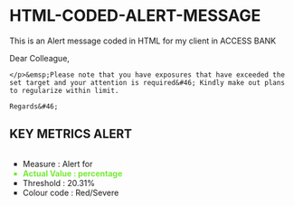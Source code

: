 # HTML-CODED-ALERT-MESSAGE
This is an Alert message coded in HTML for my client in ACCESS BANK
<!Doctype html>

<html lang='en'>



<body>
<style>
.mee{
color: #74eb34;
font-weight: bolder;
}
ul{list-style-type: square;
    display: inline-block;
}

</style>
<p>
    Dear Colleague&#44;<br/>
    
    </p>&emsp;Please note that you have exposures that have exceeded the set target and your attention is required&#46; Kindly make out plans to regularize within limit.
    
    Regards&#46;

</p>

<h2> KEY METRICS ALERT  </h2>
<ul>
    <li>Measure &#58; Alert for <!--   --> </li>
    <li class="mee">Actual Value &#58; percentage<!--percentage   -->  </li>
    <li>Threshold &#58; 20.31&#37; </li>
    <li>Colour code &#58; Red/Severe </li>
    
</ul>



</body>



</html>



<!--Fintraks url
https://image4.owler.com/logo/fintrak-software_owler_20160302_072600_original.png
-->
